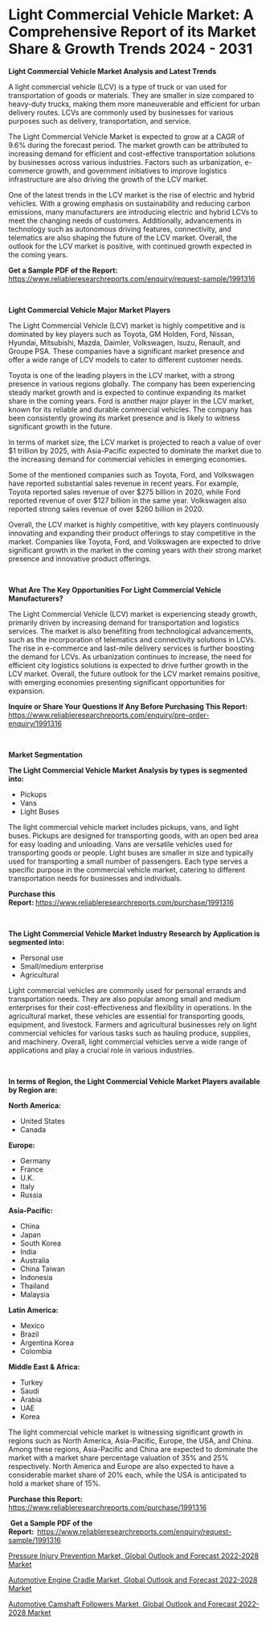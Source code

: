<p><h1>Light Commercial Vehicle Market: A Comprehensive Report of its Market Share & Growth Trends 2024 - 2031</h1></p><p><strong>Light Commercial Vehicle Market Analysis and Latest Trends</strong></p>
<p><p>A light commercial vehicle (LCV) is a type of truck or van used for transportation of goods or materials. They are smaller in size compared to heavy-duty trucks, making them more maneuverable and efficient for urban delivery routes. LCVs are commonly used by businesses for various purposes such as delivery, transportation, and service.</p><p>The Light Commercial Vehicle Market is expected to grow at a CAGR of 9.6% during the forecast period. The market growth can be attributed to increasing demand for efficient and cost-effective transportation solutions by businesses across various industries. Factors such as urbanization, e-commerce growth, and government initiatives to improve logistics infrastructure are also driving the growth of the LCV market.</p><p>One of the latest trends in the LCV market is the rise of electric and hybrid vehicles. With a growing emphasis on sustainability and reducing carbon emissions, many manufacturers are introducing electric and hybrid LCVs to meet the changing needs of customers. Additionally, advancements in technology such as autonomous driving features, connectivity, and telematics are also shaping the future of the LCV market. Overall, the outlook for the LCV market is positive, with continued growth expected in the coming years.</p></p>
<p><strong>Get a Sample PDF of the Report:&nbsp;</strong> <a href="https://www.reliableresearchreports.com/enquiry/request-sample/1991316">https://www.reliableresearchreports.com/enquiry/request-sample/1991316</a></p>
<p>&nbsp;</p>
<p><strong>Light Commercial Vehicle Major Market Players</strong></p>
<p><p>The Light Commercial Vehicle (LCV) market is highly competitive and is dominated by key players such as Toyota, GM Holden, Ford, Nissan, Hyundai, Mitsubishi, Mazda, Daimler, Volkswagen, Isuzu, Renault, and Groupe PSA. These companies have a significant market presence and offer a wide range of LCV models to cater to different customer needs.</p><p>Toyota is one of the leading players in the LCV market, with a strong presence in various regions globally. The company has been experiencing steady market growth and is expected to continue expanding its market share in the coming years. Ford is another major player in the LCV market, known for its reliable and durable commercial vehicles. The company has been consistently growing its market presence and is likely to witness significant growth in the future.</p><p>In terms of market size, the LCV market is projected to reach a value of over $1 trillion by 2025, with Asia-Pacific expected to dominate the market due to the increasing demand for commercial vehicles in emerging economies.</p><p>Some of the mentioned companies such as Toyota, Ford, and Volkswagen have reported substantial sales revenue in recent years. For example, Toyota reported sales revenue of over $275 billion in 2020, while Ford reported revenue of over $127 billion in the same year. Volkswagen also reported strong sales revenue of over $260 billion in 2020.</p><p>Overall, the LCV market is highly competitive, with key players continuously innovating and expanding their product offerings to stay competitive in the market. Companies like Toyota, Ford, and Volkswagen are expected to drive significant growth in the market in the coming years with their strong market presence and innovative product offerings.</p></p>
<p>&nbsp;</p>
<p><strong>What Are The Key Opportunities For Light Commercial Vehicle Manufacturers?</strong></p>
<p><p>The Light Commercial Vehicle (LCV) market is experiencing steady growth, primarily driven by increasing demand for transportation and logistics services. The market is also benefiting from technological advancements, such as the incorporation of telematics and connectivity solutions in LCVs. The rise in e-commerce and last-mile delivery services is further boosting the demand for LCVs. As urbanization continues to increase, the need for efficient city logistics solutions is expected to drive further growth in the LCV market. Overall, the future outlook for the LCV market remains positive, with emerging economies presenting significant opportunities for expansion.</p></p>
<p><strong>Inquire or Share Your Questions If Any Before Purchasing This Report:</strong> <a href="https://www.reliableresearchreports.com/enquiry/pre-order-enquiry/1991316">https://www.reliableresearchreports.com/enquiry/pre-order-enquiry/1991316</a></p>
<p>&nbsp;</p>
<p><strong>Market Segmentation</strong></p>
<p><strong>The Light Commercial Vehicle Market Analysis by types is segmented into:</strong></p>
<p><ul><li>Pickups</li><li>Vans</li><li>Light Buses</li></ul></p>
<p><p>The light commercial vehicle market includes pickups, vans, and light buses. Pickups are designed for transporting goods, with an open bed area for easy loading and unloading. Vans are versatile vehicles used for transporting goods or people. Light buses are smaller in size and typically used for transporting a small number of passengers. Each type serves a specific purpose in the commercial vehicle market, catering to different transportation needs for businesses and individuals.</p></p>
<p><strong>Purchase this Report:&nbsp;</strong><a href="https://www.reliableresearchreports.com/purchase/1991316">https://www.reliableresearchreports.com/purchase/1991316</a></p>
<p>&nbsp;</p>
<p><strong>The Light Commercial Vehicle Market Industry Research by Application is segmented into:</strong></p>
<p><ul><li>Personal use</li><li>Small/medium enterprise</li><li>Agricultural</li></ul></p>
<p><p>Light commercial vehicles are commonly used for personal errands and transportation needs. They are also popular among small and medium enterprises for their cost-effectiveness and flexibility in operations. In the agricultural market, these vehicles are essential for transporting goods, equipment, and livestock. Farmers and agricultural businesses rely on light commercial vehicles for various tasks such as hauling produce, supplies, and machinery. Overall, light commercial vehicles serve a wide range of applications and play a crucial role in various industries.</p></p>
<p>&nbsp;</p>
<p><strong>In terms of Region, the Light Commercial Vehicle Market Players available by Region are:</strong></p>
<p>
    <p> <strong> North America: </strong>
        <ul>
            <li>United States</li>
            <li>Canada</li>
        </ul>
        </p> 
    <p> <strong> Europe: </strong>
        <ul>
            <li>Germany</li>
            <li>France</li>
            <li>U.K.</li>
            <li>Italy</li>
            <li>Russia</li>
        </ul>
        </p> 
    <p> <strong> Asia-Pacific: </strong>
        <ul>
            <li>China</li>
            <li>Japan</li>
            <li>South Korea</li>
            <li>India</li>
            <li>Australia</li>
            <li>China Taiwan</li>
            <li>Indonesia</li>
            <li>Thailand</li>
            <li>Malaysia</li>
        </ul>
        </p> 
    <p> <strong> Latin America: </strong>
        <ul>
            <li>Mexico</li>
            <li>Brazil</li>
            <li>Argentina Korea</li>
            <li>Colombia</li>
        </ul>
        </p> 
    <p> <strong> Middle East & Africa: </strong>
        <ul>
            <li>Turkey</li>
            <li>Saudi</li>
            <li>Arabia</li>
            <li>UAE</li>
            <li>Korea</li>
        </ul>
    </p>
    </p>
<p><p>The light commercial vehicle market is witnessing significant growth in regions such as North America, Asia-Pacific, Europe, the USA, and China. Among these regions, Asia-Pacific and China are expected to dominate the market with a market share percentage valuation of 35% and 25% respectively. North America and Europe are also expected to have a considerable market share of 20% each, while the USA is anticipated to hold a market share of 15%.</p></p>
<p><strong>Purchase this Report: </strong><a href="https://www.reliableresearchreports.com/purchase/1991316">https://www.reliableresearchreports.com/purchase/1991316</a></p>
<p>&nbsp;<strong>Get a Sample PDF of the Report:&nbsp;&nbsp;</strong><a href="https://www.reliableresearchreports.com/enquiry/request-sample/1991316">https://www.reliableresearchreports.com/enquiry/request-sample/1991316</a></p>
<p><strong></strong></p>
<p><p><a href="https://view.publitas.com/reportprime-1/pressure-injury-prevention-market-global-outlook-and-forecast-2022-2028-market-research-report-forecasted-for-period-from-2023-2030-by-market-type-market-application-and-region/">Pressure Injury Prevention Market, Global Outlook and Forecast 2022-2028 Market</a></p><p><a href="https://view.publitas.com/reportprime-1/automotive-engine-cradle-market-global-outlook-and-forecast-2022-2028-market-research-report-forecasted-for-period-from-2023-2030-by-market-type-market-application-and-region/">Automotive Engine Cradle Market, Global Outlook and Forecast 2022-2028 Market</a></p><p><a href="https://view.publitas.com/reportprime-1/automotive-camshaft-followers-market-global-outlook-and-forecast-2022-2028-market-research-report-provides-critical-insights-that-can-help-shape-business-development-and-investment-strategies/">Automotive Camshaft Followers Market, Global Outlook and Forecast 2022-2028 Market</a></p></p>